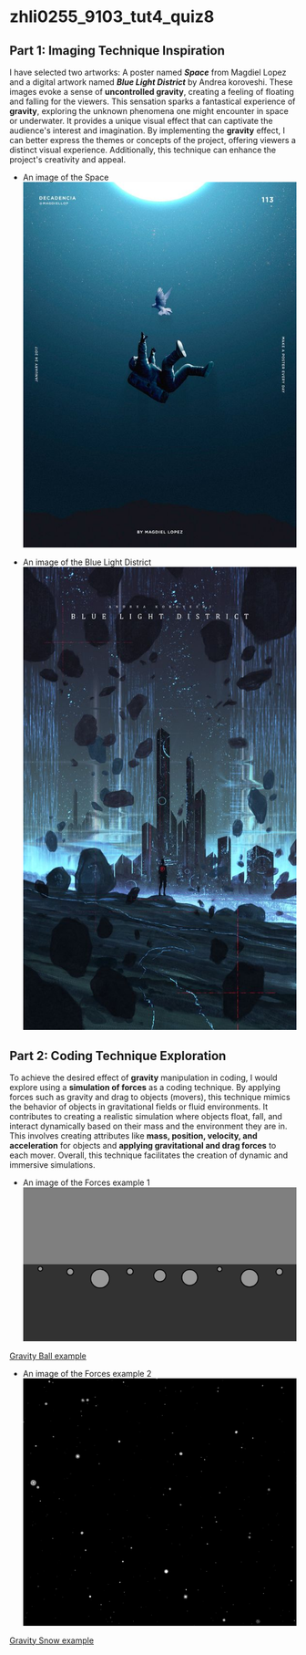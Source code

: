 # zhli0255_9103_tut4_quiz8

## Part 1: Imaging Technique Inspiration

I have selected two artworks: A poster named ***Space*** from Magdiel Lopez and a digital artwork named ***Blue Light District*** by Andrea koroveshi. These images evoke a sense of **uncontrolled gravity**, creating a feeling of floating and falling for the viewers. This sensation sparks a fantastical experience of **gravity**, exploring the unknown phenomena one might encounter in space or underwater. It provides a unique visual effect that can captivate the audience's interest and imagination. By implementing the **gravity** effect, I can better express the themes or concepts of the project, offering viewers a distinct visual experience. Additionally, this technique can enhance the project's creativity and appeal.

- An image of the Space
![An image of the Space](assets/Space_Magdiel_Lopez_poster.jpg)

- An image of the Blue Light District
![An image of the Blue Light District](assets/Blue_Light_District_Andrea_koroveshi.jpg)

## Part 2: Coding Technique Exploration

To achieve the desired effect of **gravity** manipulation in coding, I would explore using a **simulation of forces** as a coding technique. By applying forces such as gravity and drag to objects (movers), this technique mimics the behavior of objects in gravitational fields or fluid environments. It contributes to creating a realistic simulation where objects float, fall, and interact dynamically based on their mass and the environment they are in.  This involves creating attributes like **mass, position, velocity, and acceleration** for objects and **applying gravitational and drag forces** to each mover. Overall, this technique facilitates the creation of dynamic and immersive simulations.

- An image of the Forces example 1
![An image of the Forces example](assets/gravity_ball.png)

[Gravity Ball example](https://p5js.org/examples/simulate-forces.html)

- An image of the Forces example 2
![An image of the Forces example](assets/gravity_snow.png)

[Gravity Snow example](https://editor.p5js.org/codingtrain/sketches/UMUPBVuH5)